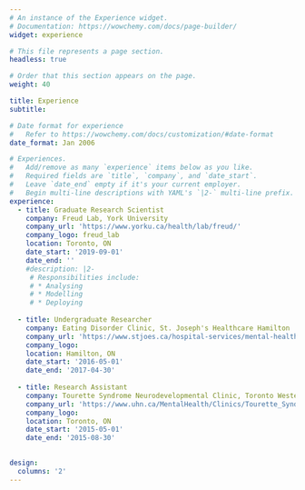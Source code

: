 ```yaml
---
# An instance of the Experience widget.
# Documentation: https://wowchemy.com/docs/page-builder/
widget: experience

# This file represents a page section.
headless: true

# Order that this section appears on the page.
weight: 40

title: Experience
subtitle:

# Date format for experience
#   Refer to https://wowchemy.com/docs/customization/#date-format
date_format: Jan 2006

# Experiences.
#   Add/remove as many `experience` items below as you like.
#   Required fields are `title`, `company`, and `date_start`.
#   Leave `date_end` empty if it's your current employer.
#   Begin multi-line descriptions with YAML's `|2-` multi-line prefix.
experience:
  - title: Graduate Research Scientist
    company: Freud Lab, York University
    company_url: 'https://www.yorku.ca/health/lab/freud/'
    company_logo: freud_lab
    location: Toronto, ON
    date_start: '2019-09-01'
    date_end: ''
    #description: |2-
     # Responsibilities include:
     # * Analysing
     # * Modelling
     # * Deploying
     
  - title: Undergraduate Researcher
    company: Eating Disorder Clinic, St. Joseph's Healthcare Hamilton
    company_url: 'https://www.stjoes.ca/hospital-services/mental-health-addiction-services/mental-health-services/eating-disorders-program'
    company_logo: 
    location: Hamilton, ON
    date_start: '2016-05-01'
    date_end: '2017-04-30'
    
  - title: Research Assistant
    company: Tourette Syndrome Neurodevelopmental Clinic, Toronto Western Hospital
    company_url: 'https://www.uhn.ca/MentalHealth/Clinics/Tourette_Syndrome_Clinic#about'
    company_logo: 
    location: Toronto, ON
    date_start: '2015-05-01'
    date_end: '2015-08-30'

        
design:
  columns: '2'
---
```

